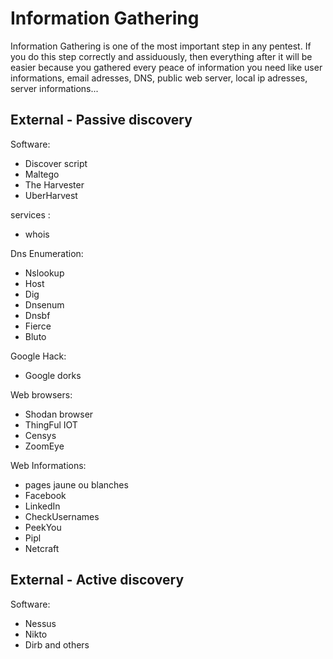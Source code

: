 # Information Gathering

Information Gathering is one of the most important step in any pentest. If you do this step correctly and assiduously, then everything after it will be easier because you gathered every peace of information you need like user informations, email adresses, DNS, public web server, local ip adresses, server informations...

 ## External - Passive discovery

Software:
- Discover script
- Maltego
- The Harvester
- UberHarvest

services :
- whois

Dns Enumeration:
- Nslookup
- Host
- Dig
- Dnsenum
- Dnsbf
- Fierce
- Bluto

Google Hack:
- Google dorks

Web browsers:
- Shodan browser
- ThingFul IOT
- Censys
- ZoomEye

Web Informations:
- pages jaune ou blanches
- Facebook
- LinkedIn
- CheckUsernames
- PeekYou
- Pipl
- Netcraft

## External - Active discovery

Software:
- Nessus
- Nikto
- Dirb and others
